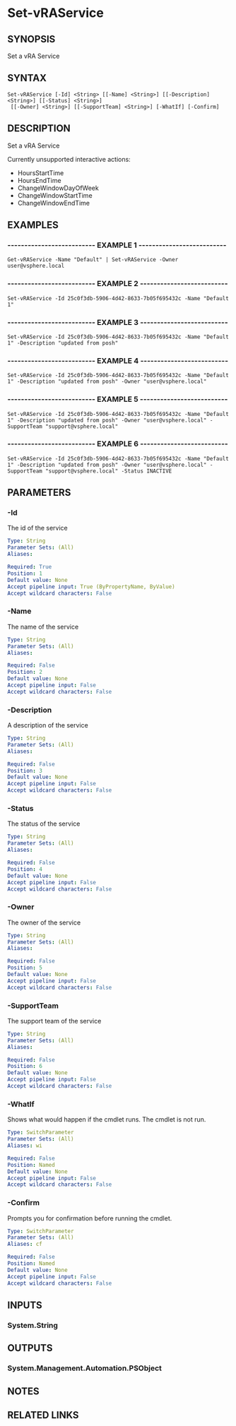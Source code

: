 # Set-vRAService

## SYNOPSIS
Set a vRA Service

## SYNTAX

```
Set-vRAService [-Id] <String> [[-Name] <String>] [[-Description] <String>] [[-Status] <String>]
 [[-Owner] <String>] [[-SupportTeam] <String>] [-WhatIf] [-Confirm]
```

## DESCRIPTION
Set a vRA Service

Currently unsupported interactive actions:

* HoursStartTime
* HoursEndTime
* ChangeWindowDayOfWeek
* ChangeWindowStartTime
* ChangeWindowEndTime

## EXAMPLES

### -------------------------- EXAMPLE 1 --------------------------
```
Get-vRAService -Name "Default" | Set-vRAService -Owner user@vsphere.local
```

### -------------------------- EXAMPLE 2 --------------------------
```
Set-vRAService -Id 25c0f3db-5906-4d42-8633-7b05f695432c -Name "Default 1"
```

### -------------------------- EXAMPLE 3 --------------------------
```
Set-vRAService -Id 25c0f3db-5906-4d42-8633-7b05f695432c -Name "Default 1" -Description "updated from posh"
```

### -------------------------- EXAMPLE 4 --------------------------
```
Set-vRAService -Id 25c0f3db-5906-4d42-8633-7b05f695432c -Name "Default 1" -Description "updated from posh" -Owner "user@vsphere.local"
```

### -------------------------- EXAMPLE 5 --------------------------
```
Set-vRAService -Id 25c0f3db-5906-4d42-8633-7b05f695432c -Name "Default 1" -Description "updated from posh" -Owner "user@vsphere.local" -SupportTeam "support@vsphere.local"
```

### -------------------------- EXAMPLE 6 --------------------------
```
Set-vRAService -Id 25c0f3db-5906-4d42-8633-7b05f695432c -Name "Default 1" -Description "updated from posh" -Owner "user@vsphere.local" -SupportTeam "support@vsphere.local" -Status INACTIVE
```

## PARAMETERS

### -Id
The id of the service

```yaml
Type: String
Parameter Sets: (All)
Aliases: 

Required: True
Position: 1
Default value: None
Accept pipeline input: True (ByPropertyName, ByValue)
Accept wildcard characters: False
```

### -Name
The name of the service

```yaml
Type: String
Parameter Sets: (All)
Aliases: 

Required: False
Position: 2
Default value: None
Accept pipeline input: False
Accept wildcard characters: False
```

### -Description
A description of the service

```yaml
Type: String
Parameter Sets: (All)
Aliases: 

Required: False
Position: 3
Default value: None
Accept pipeline input: False
Accept wildcard characters: False
```

### -Status
The status of the service

```yaml
Type: String
Parameter Sets: (All)
Aliases: 

Required: False
Position: 4
Default value: None
Accept pipeline input: False
Accept wildcard characters: False
```

### -Owner
The owner of the service

```yaml
Type: String
Parameter Sets: (All)
Aliases: 

Required: False
Position: 5
Default value: None
Accept pipeline input: False
Accept wildcard characters: False
```

### -SupportTeam
The support team of the service

```yaml
Type: String
Parameter Sets: (All)
Aliases: 

Required: False
Position: 6
Default value: None
Accept pipeline input: False
Accept wildcard characters: False
```

### -WhatIf
Shows what would happen if the cmdlet runs.
The cmdlet is not run.

```yaml
Type: SwitchParameter
Parameter Sets: (All)
Aliases: wi

Required: False
Position: Named
Default value: None
Accept pipeline input: False
Accept wildcard characters: False
```

### -Confirm
Prompts you for confirmation before running the cmdlet.

```yaml
Type: SwitchParameter
Parameter Sets: (All)
Aliases: cf

Required: False
Position: Named
Default value: None
Accept pipeline input: False
Accept wildcard characters: False
```

## INPUTS

### System.String

## OUTPUTS

### System.Management.Automation.PSObject

## NOTES

## RELATED LINKS

